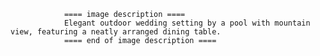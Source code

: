 
                ==== image description ====
                Elegant outdoor wedding setting by a pool with mountain view, featuring a neatly arranged dining table.
                ==== end of image description ====
                